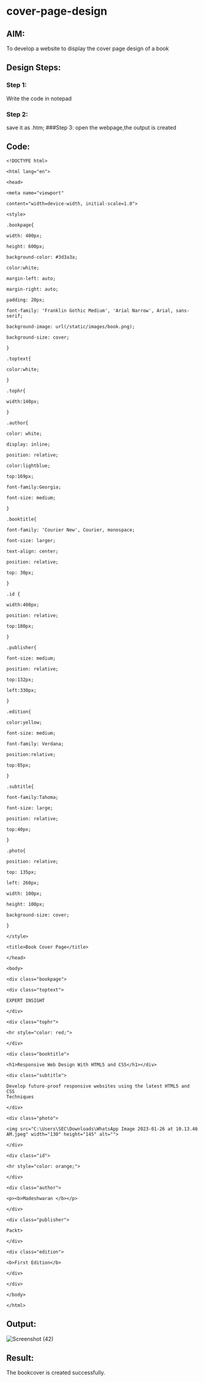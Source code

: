 # cover-page-design
## AIM:
To develop a website to display the cover page design of a book

## Design Steps:

### Step 1:
Write the code in notepad
### Step 2:
save it as .htm;
###Step 3:
open the webpage,the output is created


## Code:
```
<!DOCTYPE html>

<html lang="en">

<head>

<meta name="viewport"

content="width=device-width, initial-scale=1.0">

<style>

.bookpage{

width: 400px;

height: 600px;

background-color: #3d3a3a;

color:white;

margin-left: auto;

margin-right: auto;

padding: 20px;

font-family: 'Franklin Gothic Medium', 'Arial Narrow', Arial, sans-serif;

background-image: url(/static/images/book.png);

background-size: cover;

}

.toptext{

color:white;

}

.tophr{

width:140px;

}

.author{

color: white;

display: inline;

position: relative;

color:lightblue;

top:169px;

font-family:Georgia;

font-size: medium;

}

.booktitle{

font-family: 'Courier New', Courier, monospace;

font-size: larger;

text-align: center;

position: relative;

top: 30px;

}

.id {

width:400px;

position: relative;

top:180px;

}

.publisher{

font-size: medium;

position: relative;

top:132px;

left:330px;

}

.edition{

color:yellow;

font-size: medium;

font-family: Verdana;

position:relative;

top:85px;

}

.subtitle{

font-family:Tahoma;

font-size: large;

position: relative;

top:40px;

}

.photo{

position: relative;

top: 135px;

left: 260px;

width: 100px;

height: 100px;

background-size: cover;

}

</style>

<title>Book Cover Page</title>

</head>

<body>

<div class="bookpage">

<div class="toptext">

EXPERT INSIGHT

</div>

<div class="tophr">

<hr style="color: red;">

</div>

<div class="booktitle">

<h1>Responsive Web Design With HTML5 and CSS</h1></div>

<div class="subtitle">

Develop future-proof responsive websites using the latest HTML5 and CSS
Techniques

</div>

<div class="photo">

<img src="C:\Users\SEC\Downloads\WhatsApp Image 2023-01-26 at 10.13.46 AM.jpeg" width="130" height="145" alt="">

</div>

<div class="id">

<hr style="color: orange;">

</div>

<div class="author">

<p><b>Madeshwaran </b></p>

</div>

<div class="publisher">

Packt>

</div>

<div class="edition">

<b>First Edition</b>

</div>

</div>

</body>

</html>

```


## Output:
![Screenshot (42)](https://user-images.githubusercontent.com/119828952/214766901-2d467d71-67e7-4d7e-893d-0efa84341504.png)


## Result:
The bookcover is created successfully.
